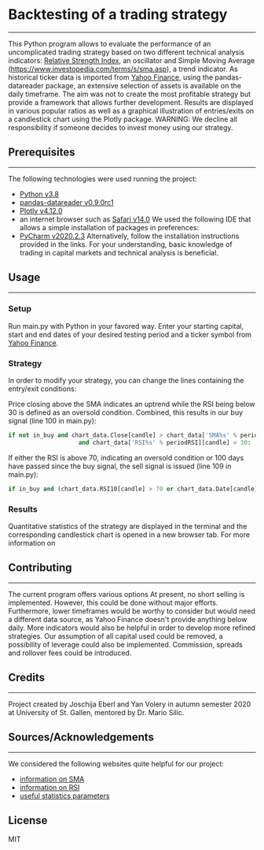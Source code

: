 # Backtesting of a trading strategy
***
This Python program allows to evaluate the performance of an uncomplicated trading strategy based on two different technical analysis indicators: [Relative Strength Index](https://www.investopedia.com/terms/r/rsi.asp), an oscillator and Simple Moving Average (https://www.investopedia.com/terms/s/sma.asp), a trend indicator. As historical ticker data is imported from [Yahoo Finance](https://finance.yahoo.com/), using the pandas-datareader package, an extensive selection of assets is available on the daily timeframe. The aim was not to create the most profitable strategy but provide a framework that allows further development. Results are displayed in various popular ratios as well as a graphical illustration of entries/exits on a candlestick chart using the Plotly package.
WARNING: We decline all responsibility if someone decides to invest money using our strategy.

## Prerequisites
***
The following technologies were used running the project:
* [Python v3.8](https://www.python.org/downloads/release/python-380/)
* [pandas-datareader v0.9.0rc1](https://pandas-datareader.readthedocs.io/en/latest/index.html)
* [Plotly v4.12.0](https://plotly.com/python/getting-started/)
* an internet browser such as [Safari v14.0](https://support.apple.com/de-ch/safari)
We used the following IDE that allows a simple installation of packages in preferences:
* [PyCharm v2020.2.3](https://www.jetbrains.com/de-de/pycharm/)
Alternatively, follow the installation instructions provided in the links.
For your understanding, basic knowledge of trading in capital markets and technical analysis is beneficial.

## Usage
***
### Setup
Run main.py with Python in your favored way. Enter your starting capital, start and end dates of your desired testing period and a ticker symbol from [Yahoo Finance](https://finance.yahoo.com/).

### Strategy
In order to modify your strategy, you can change the lines containing the entry/exit conditions:

Price closing above the SMA indicates an uptrend while the RSI being below 30 is defined as an oversold condition. Combined, this results in our buy signal (line 100 in main.py):
```python
if not in_buy and chart_data.Close[candle] > chart_data['SMA%s' % periodSMA][candle] \
                    and chart_data['RSI%s' % periodRSI][candle] < 30:
```

If either the RSI is above 70, indicating an oversold condition or 100 days have passed since the buy signal, the sell signal is issued (line 109 in main.py):
```Python
if in_buy and (chart_data.RSI10[candle] > 70 or chart_data.Date[candle] - buy_date > timedelta(days=100)):
```

### Results
Quantitative statistics of the strategy are displayed in the terminal and the corresponding candlestick chart is opened in a new browser tab. For more information on

## Contributing
***
The current program offers various options At present, no short selling is implemented. However, this could be done without major efforts. Furthermore, lower timeframes would be worthy to consider but would need a different data source, as Yahoo Finance doesn't provide anything below daily. More indicators would also be helpful in order to develop more refined strategies. Our assumption of all capital used could be removed, a possibility of leverage could also be implemented. Commission, spreads and rollover fees could be introduced.

## Credits
***
Project created by Joschija Eberl and Yan Volery in autumn semester 2020 at University of St. Gallen, mentored by Dr. Mario Silic.

## Sources/Acknowledgements
***
We considered the following websites quite helpful for our project:
* [information on SMA](https://www.datacamp.com/community/tutorials/moving-averages-in-pandas)
* [information on RSI](https://towardsdatascience.com/algorithmic-trading-with-rsi-using-python-f9823e550fe0)
* [useful statistics parameters](https://www.amibroker.com/guide/w_report.html#old)

## License
MIT
